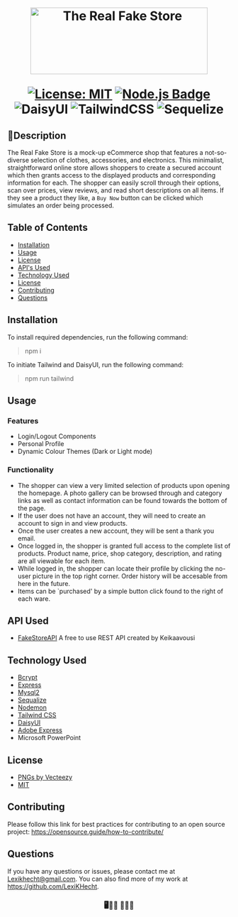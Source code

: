 <h1 align="center">
<img
		width="400"
    height="150"
		alt="The Real Fake Store"
		src="https://github.com/LexiKHecht/Fake-store/assets/145725343/23fd48b2-1827-4f86-b653-d410a8f5cfe8">
  
  [![License: MIT](https://img.shields.io/badge/License-MIT-green.svg)](https://opensource.org/licenses/MIT)
  [![Node.js Badge](https://img.shields.io/badge/Node.js-393?logo=nodedotjs&logoColor=fff&style=flat)](https://nodejs.org/en) 
  ![DaisyUI](https://img.shields.io/badge/daisyui-5A0EF8?style=flat&logo=daisyui&logoColor=white)
  ![TailwindCSS](https://img.shields.io/badge/tailwindcss-%2338B2AC.svg?style=flat&logo=tailwind-css&logoColor=white)
  ![Sequelize](https://img.shields.io/badge/Sequelize-52B0E7?style=flat&logo=Sequelize&logoColor=white)
</h1>

  ## 🏬Description
The Real Fake Store is a mock-up eCommerce shop that features a not-so-diverse selection of clothes, accessories, and electronics. This minimalist, straightforward online store allows shoppers to create a secured account which then grants access to the displayed products and corresponding information for each. The shopper can easily scroll through their options, scan over prices, view reviews, and read short descriptions on all items. If they see a product they like, a `Buy Now` button can be clicked which simulates an order being processed.
    
  ## Table of Contents
  * [Installation](#installation)
  * [Usage](#usage)
  * [License](#license)
  * [API's Used](#api-used)
  * [Technology Used](#technology-used)
  * [License](#license)
  * [Contributing](#contributing)
  * [Questions](#questions)

## Installation

  To install required dependencies, run the following command:
  > npm i

  To initiate Tailwind and DaisyUI, run the following command:
  > npm run tailwind

 ## Usage
### Features
- Login/Logout Components
- Personal Profile
- Dynamic Colour Themes (Dark or Light mode)

### Functionality
- The shopper can view a very limited selection of products upon opening the homepage. A photo gallery can be browsed through and category links as well as contact information can be found towards the bottom of the page.
- If the user does not have an account, they will need to create an account to sign in and view products. 
- Once the user creates a new account, they will be sent a thank you email.
- Once logged in, the shopper is granted full access to the complete list of products. Product name, price, shop category, description, and rating are all viewable for each item.
- While logged in, the shopper can locate their profile by clicking the no-user picture in the top right corner. Order history will be accesable from here in the future. 
- Items can be `purchased' by a simple button click found to the right of each ware. 




## API Used

- [FakeStoreAPI](https://fakestoreapi.com/) A free to use REST API created by Keikaavousi

## Technology Used
- [Bcrypt](https://jquery.com/)
- [Express](https://expressjs.com/)
- [Mysql2](https://www.npmjs.com/package/mysql2)
- [Sequalize](https://sequelize.org/)
- [Nodemon](https://nodemon.io/)
- [Tailwind CSS](https://tailwindcss.com/)
- [DaisyUI](https://daisyui.com/)
- [Adobe Express](https://new.express.adobe.com/)
- Microsoft PowerPoint

## License
- [PNGs by Vecteezy](https://www.vecteezy.com)
- [MIT](https://opensource.org/license/mit/)

## Contributing
  Please follow this link for best practices for contributing to an open source project:
  https://opensource.guide/how-to-contribute/

  ## Questions
 If you have any questions or issues, please contact me at Lexikhecht@gmail.com. You can also find more of my work at https://github.com/LexiKHecht.
 
<h3 align="center">
  🖥️💍👚 🛒🏃💨
</h3>
